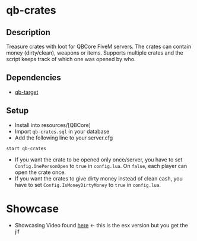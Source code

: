 # qb-crates
## Description
Treasure crates with loot for QBCore FiveM servers. The crates can contain money (dirty/clean), weapons or items. Supports multiple crates and the script keeps track of which one was opened by who.
## Dependencies
* [qb-target](https://github.com/qbcore-framework/qb-target)

## Setup
* Install into resources/[QBCore]
* Import `qb-crates.sql` in your database
* Add the following line to your server.cfg
```
start qb-crates
```

* If you want the crate to be opened only once/server, you have to set `Config.OnePersonOpen` to `true` in `config.lua`. On `false`, each player can open the crate once.
* If you want the crates to give dirty money instead of clean cash, you have to set `Config.IsMoneyDirtyMoney` to `true` in `config.lua`.

# Showcase
* Showcasing Video found [here](https://www.youtube.com/watch?v=gvi1P7psSWQ) <- this is the esx version but you get the jif

